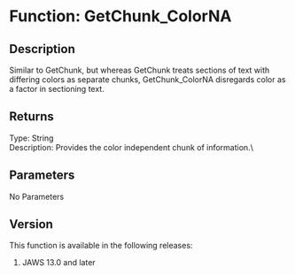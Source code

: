 # Function: GetChunk_ColorNA

## Description

Similar to GetChunk, but whereas GetChunk treats sections of text with
differing colors as separate chunks, GetChunk_ColorNA disregards color
as a factor in sectioning text.

## Returns

Type: String\
Description: Provides the color independent chunk of information.\

## Parameters

No Parameters

## Version

This function is available in the following releases:

1.  JAWS 13.0 and later
